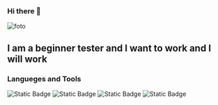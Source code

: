 ### Hi there 👋

<!--
**fatalizada/fatalizada** is a ✨ _special_ ✨ repository because its `README.md` (this file) appears on your GitHub profile.

Here are some ideas to get you started:

- 🔭 I’m currently working on ...
- 🌱 I’m currently learning ...
- 👯 I’m looking to collaborate on ...
- 🤔 I’m looking for help with ...
- 💬 Ask me about ...
- 📫 How to reach me: ...
- 😄 Pronouns: ...
- ⚡ Fun fact: ...
-->
![foto](https://lh3.googleusercontent.com/pw/AP1GczMgCov4HbFmqciNUSaBZLqXog3Xz72h4cksABrwgvkwO7fL3k0a3xibOWRRl25k61k06DIw9m2fBBwaMWDy_7tNWPYkEzxQfR_QRiiOBPqROLd4Lr4oHbxLEGxFxTT-fYKlPf7vak5CPE3YzlEhXd7HFL4O2jCq-zcaHPzd6RqKt8okm6KQhheX_s73RWSd8nz0TkaV5_4Bz-XEPnqgTcXH0mDI7Uhh0BYyxIvzV4uNcO2zVpiTLyGdzgj2wyHL0CB8OHqMyAta5vft8tuD0vR4zJBUnHhlvvqIFfkEAlf41fk3HMu-MOLQUEmQ_fe0gj52wkSRcrXhXQ-9KW7OZ1IO2F9Y1Vg5Ckht9bHZTMEF9ttDBP4S7GUjBvjLyXHtvklxAwc_U6OBxs-rPekuIfK-wYcleUAqcx7Rp5-hniU26JJEvlS0toaEWB3TlYOF7b6RTfrBpT7Vjj9p16NEM0gamvxBwL2PZL3uyYo0cw9DlHQdXdqgNAXfmIggxvBseo6rD4P1oAIDV5Fyg7f7HLIyinQ88Wci3mojM_lpMiACPc4LuGIk4u_XGxfNh6kmht2cS0XwzHEf6NyZnYEijwfA5mdtYS-fabexuMYPpMgiYutJrWB_6TnGqyJ1bfZHksmAiuAD_FaCUj8EF45CGKC2SwqZEWwg0DaRI7sx2Vus9BxCgv9VlmKszqpisKF1NxvG05T3tgszBrHoI75vIensy-XxWMK4QwA9_Pfs6AOv_UXA3fsP_iRLtHLL95tvYH32UcKGxpPRiwox9H-50d5kIwi8XnDFJvj2kcCtLEd2q5XIUz9n_DgzSveJIYwcLBDqKr1khsbb4eFRgNNACmPTXAQpDfGpBJBpZSu9AONBI8XmcG4jLqHSHs9o6hxGmo_EwMAIX8SaiUjoSJTMrN_QcQ=w1065-h599-s-no-gm?authuser=0)

## I am a beginner tester and I want to work and I will work

### Langueges and Tools
![Static Badge](https://img.shields.io/badge/-SQL-090909?style=for-the-badge&logo=MySQL&logoColor=007979)
![Static Badge](https://img.shields.io/badge/-jira-090909?style=for-the-badge&logo=jira&logoColor=2d88ff)
![Static Badge](https://img.shields.io/badge/-Postman-090909?style=for-the-badge&logo=Postman&logoColor=f27040)
![Static Badge](https://img.shields.io/badge/-python-090909?style=for-the-badge&logo=python&logoColor=ffd348)